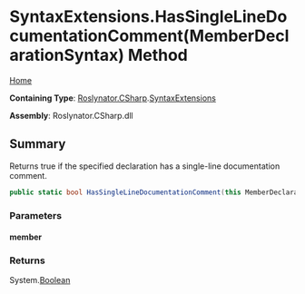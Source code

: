 # SyntaxExtensions\.HasSingleLineDocumentationComment\(MemberDeclarationSyntax\) Method

[Home](../../../../README.md)

**Containing Type**: [Roslynator.CSharp](../../README.md)\.[SyntaxExtensions](../README.md)

**Assembly**: Roslynator\.CSharp\.dll

## Summary

Returns true if the specified declaration has a single\-line documentation comment\.

```csharp
public static bool HasSingleLineDocumentationComment(this MemberDeclarationSyntax member)
```

### Parameters

#### member

### Returns

System\.[Boolean](https://docs.microsoft.com/en-us/dotnet/api/system.boolean)

